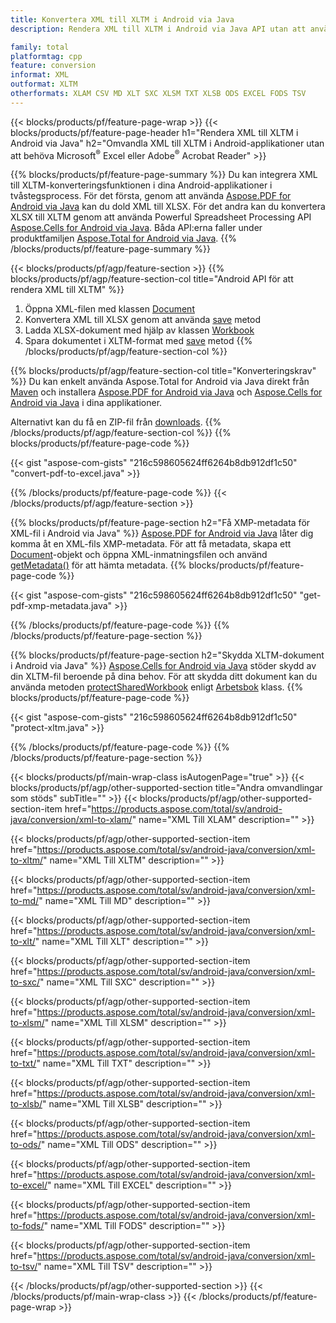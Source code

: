 ```yaml
---
title: Konvertera XML till XLTM i Android via Java
description: Rendera XML till XLTM i Android via Java API utan att använda Microsoft Excel eller Adobe Reader

family: total
platformtag: cpp
feature: conversion
informat: XML
outformat: XLTM
otherformats: XLAM CSV MD XLT SXC XLSM TXT XLSB ODS EXCEL FODS TSV
---
```

{{< blocks/products/pf/feature-page-wrap >}}
{{< blocks/products/pf/feature-page-header h1="Rendera XML till XLTM i Android via Java" h2="Omvandla XML till XLTM i Android-applikationer utan att behöva Microsoft<sup>&reg;</sup> Excel eller Adobe<sup>&reg;</sup> Acrobat Reader" >}}

{{% blocks/products/pf/feature-page-summary %}}
Du kan integrera XML till XLTM-konverteringsfunktionen i dina Android-applikationer i tvåstegsprocess. För det första, genom att använda [Aspose.PDF for Android via Java](https://products.aspose.com/pdf/android-java/) kan du dold XML till XLSX. För det andra kan du konvertera XLSX till XLTM genom att använda Powerful Spreadsheet Processing API [Aspose.Cells for Android via Java](https://products.aspose.com/cells/android-java/). Båda API:erna faller under produktfamiljen [Aspose.Total for Android via Java](https://products.aspose.com/total/android-java/). 
{{% /blocks/products/pf/feature-page-summary  %}}

{{< blocks/products/pf/agp/feature-section >}}
{{% blocks/products/pf/agp/feature-section-col title="Android API för att rendera XML till XLTM" %}}
1. Öppna XML-filen med klassen [Document](https://reference.aspose.com/pdf/java/com.aspose.pdf/Document)
2. Konvertera XML till XLSX genom att använda [save](https://reference.aspose.com/pdf/java/com.aspose.pdf/Document#save-java.lang.String-com.aspose.pdf.SaveOptions-) metod
3. Ladda XLSX-dokument med hjälp av klassen [Workbook](https://reference.aspose.com/cells/java/com.aspose.cells/Workbook)
4. Spara dokumentet i XLTM-format med [save](https://reference.aspose.com/cells/java/com.aspose.cells/workbook#save(java.lang.String,%20com.aspose.cells.SaveOptions)) metod
{{% /blocks/products/pf/agp/feature-section-col %}}

{{% blocks/products/pf/agp/feature-section-col title="Konverteringskrav" %}}
Du kan enkelt använda Aspose.Total for Android via Java direkt från [Maven](https://repository.aspose.com/webapp/#/artifacts/browse/tree/General/repo/com/aspose/aspose-total) och installera [Aspose.PDF for Android via Java](https://docs.aspose.com/pdf/androidjava/installation/) och [Aspose.Cells for Android via Java](https://docs.aspose.com/cells/java/aspose-cells-for-android-via-java-installation/) i dina applikationer.

Alternativt kan du få en ZIP-fil från [downloads](https://releases.aspose.comtotal/androidjava).
{{% /blocks/products/pf/agp/feature-section-col %}}
{{% blocks/products/pf/feature-page-code %}}

{{< gist "aspose-com-gists" "216c598605624ff6264b8db912df1c50" "convert-pdf-to-excel.java" >}}



{{% /blocks/products/pf/feature-page-code %}}
{{< /blocks/products/pf/agp/feature-section >}}

{{% blocks/products/pf/feature-page-section  h2="Få XMP-metadata för XML-fil i Android via Java" %}}
[Aspose.PDF for Android via Java](https://products.aspose.com/pdf/android-java/) låter dig komma åt en XML-fils XMP-metadata. För att få metadata, skapa ett [Document](https://reference.aspose.com/pdf/java/com.aspose.pdf/Document)-objekt och öppna XML-inmatningsfilen och använd [getMetadata()](https://reference.aspose.com/pdf/java/com.aspose.pdf/Document#getMetadata--) för att hämta metadata.
{{% blocks/products/pf/feature-page-code %}}

{{< gist "aspose-com-gists" "216c598605624ff6264b8db912df1c50" "get-pdf-xmp-metadata.java" >}}

{{% /blocks/products/pf/feature-page-code  %}}
{{% /blocks/products/pf/feature-page-section %}}

{{% blocks/products/pf/feature-page-section  h2="Skydda XLTM-dokument i Android via Java" %}}
[Aspose.Cells for Android via Java](https://products.aspose.com/cells/android-java/) stöder skydd av din XLTM-fil beroende på dina behov. För att skydda ditt dokument kan du använda metoden [protectSharedWorkbook](https://reference.aspose.com/cells/java/com.aspose.cells/workbook#protectSharedWorkbook(java.lang.String)) enligt [Arbetsbok](https://reference.aspose.com/cells/java/com.aspose.cells/Workbook) klass.
{{% blocks/products/pf/feature-page-code %}}

{{< gist "aspose-com-gists" "216c598605624ff6264b8db912df1c50" "protect-xltm.java" >}}

{{% /blocks/products/pf/feature-page-code  %}}
{{% /blocks/products/pf/feature-page-section %}}

{{< blocks/products/pf/main-wrap-class isAutogenPage="true" >}}
{{< blocks/products/pf/agp/other-supported-section title="Andra omvandlingar som stöds" subTitle="" >}}
{{< blocks/products/pf/agp/other-supported-section-item href="https://products.aspose.com/total/sv/android-java/conversion/xml-to-xlam/" name="XML Till XLAM" description="" >}}

{{< blocks/products/pf/agp/other-supported-section-item href="https://products.aspose.com/total/sv/android-java/conversion/xml-to-xltm/" name="XML Till XLTM" description="" >}}

{{< blocks/products/pf/agp/other-supported-section-item href="https://products.aspose.com/total/sv/android-java/conversion/xml-to-md/" name="XML Till MD" description="" >}}

{{< blocks/products/pf/agp/other-supported-section-item href="https://products.aspose.com/total/sv/android-java/conversion/xml-to-xlt/" name="XML Till XLT" description="" >}}

{{< blocks/products/pf/agp/other-supported-section-item href="https://products.aspose.com/total/sv/android-java/conversion/xml-to-sxc/" name="XML Till SXC" description="" >}}

{{< blocks/products/pf/agp/other-supported-section-item href="https://products.aspose.com/total/sv/android-java/conversion/xml-to-xlsm/" name="XML Till XLSM" description="" >}}

{{< blocks/products/pf/agp/other-supported-section-item href="https://products.aspose.com/total/sv/android-java/conversion/xml-to-txt/" name="XML Till TXT" description="" >}}

{{< blocks/products/pf/agp/other-supported-section-item href="https://products.aspose.com/total/sv/android-java/conversion/xml-to-xlsb/" name="XML Till XLSB" description="" >}}

{{< blocks/products/pf/agp/other-supported-section-item href="https://products.aspose.com/total/sv/android-java/conversion/xml-to-ods/" name="XML Till ODS" description="" >}}

{{< blocks/products/pf/agp/other-supported-section-item href="https://products.aspose.com/total/sv/android-java/conversion/xml-to-excel/" name="XML Till EXCEL" description="" >}}

{{< blocks/products/pf/agp/other-supported-section-item href="https://products.aspose.com/total/sv/android-java/conversion/xml-to-fods/" name="XML Till FODS" description="" >}}

{{< blocks/products/pf/agp/other-supported-section-item href="https://products.aspose.com/total/sv/android-java/conversion/xml-to-tsv/" name="XML Till TSV" description="" >}}


{{< /blocks/products/pf/agp/other-supported-section >}}
{{< /blocks/products/pf/main-wrap-class >}}
{{< /blocks/products/pf/feature-page-wrap >}}